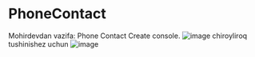 # PhoneContact
Mohirdevdan vazifa: Phone Contact Create console.
![image](https://github.com/user-attachments/assets/ca96b179-31fd-4e88-9df7-460772a49b73)
chiroyliroq tushinishez uchun
![image](https://github.com/user-attachments/assets/06bf2209-2005-4a5b-95c4-c0aaaa3bc03d)


